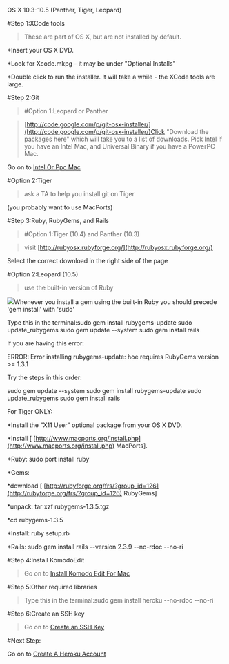 OS X 10.3-10.5 (Panther, Tiger, Leopard)

[]()#Step 1:XCode tools


>These are part of OS X, but are not installed by default.


*Insert your OS X DVD.


*Look for Xcode.mkpg - it may be under "Optional Installs"


*Double click to run the installer. It will take a while - the XCode tools are large.

[]()#Step 2:Git


>[]()#Option 1:Leopard or Panther


>[http://code.google.com/p/git-osx-installer/](http://code.google.com/p/git-osx-installer/)Click "Download the packages here" which will take you to a list of downloads. Pick Intel if you have an Intel Mac, and Universal Binary if you have a PowerPC Mac.

Go on to 
[Intel Or Ppc Mac](intel_or_ppc_mac?back=osx_panther%23step2-1)


[]()#Option 2:Tiger


>ask a TA to help you install git on Tiger

(you probably want to use MacPorts)

[]()#Step 3:Ruby, RubyGems, and Rails


>[]()#Option 1:Tiger (10.4) and Panther (10.3)


>visit 
[http://rubyosx.rubyforge.org/](http://rubyosx.rubyforge.org/)

Select the correct download in the right side of the page


[]()#Option 2:Leopard (10.5)


>use the built-in version of Ruby

![](/img/warning.png)Whenever you install a gem using the built-in Ruby you should precede 'gem install' with 'sudo'


Type this in the terminal:sudo gem install rubygems-update
sudo update_rubygems
sudo gem update --system
sudo gem install rails

If you are having this error:


ERROR:  Error installing rubygems-update: hoe requires RubyGems version >= 1.3.1


Try the steps in this order:


sudo gem update --system
sudo gem install rubygems-update
sudo update_rubygems
sudo gem install rails


For Tiger ONLY:


*Install the "X11 User" optional package from your OS X DVD.


*Install [
[http://www.macports.org/install.php](http://www.macports.org/install.php) MacPorts].


*Ruby: 
sudo port install ruby


*Gems:


*download [
[http://rubyforge.org/frs/?group_id=126](http://rubyforge.org/frs/?group_id=126) RubyGems]


*unpack: 
tar xzf rubygems-1.3.5.tgz


*cd rubygems-1.3.5


*Install:
ruby setup.rb


*Rails: 
sudo gem install rails --version 2.3.9 --no-rdoc --no-ri

[]()#Step 4:Install KomodoEdit


>Go on to 
[Install Komodo Edit For Mac](install_komodo_edit_for_mac?back=osx_panther%23step4)

[]()#Step 5:Other required libraries


>Type this in the terminal:sudo gem install heroku --no-rdoc --no-ri

[]()#Step 6:Create an SSH key


>Go on to 
[Create an SSH Key](create_an_ssh_key?back=osx_panther%23step6)

#Next Step:


Go on to 
[Create A Heroku Account](create_a_heroku_account?back=osx_panther%23step6)
